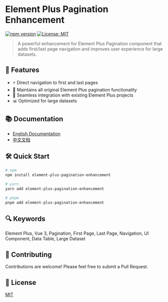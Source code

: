 # Element Plus Pagination Enhancement

[![npm version](https://badge.fury.io/js/element-plus-pagination-enhancement.svg)](https://badge.fury.io/js/element-plus-pagination-enhancement)
[![License: MIT](https://img.shields.io/badge/License-MIT-yellow.svg)](https://opensource.org/licenses/MIT)

> A powerful enhancement for Element Plus Pagination component that adds first/last page navigation and improves user experience for large datasets.

## 🚀 Features

- ⚡ Direct navigation to first and last pages
- 🔄 Maintains all original Element Plus pagination functionality
- 🎯 Seamless integration with existing Element Plus projects
- 📊 Optimized for large datasets

## 📚 Documentation

- [English Documentation](docs/README.en.md)
- [中文文档](docs/README.zh.md)

## 🛠️ Quick Start

```bash
# npm
npm install element-plus-pagination-enhancement

# yarn
yarn add element-plus-pagination-enhancement

# pnpm
pnpm add element-plus-pagination-enhancement
```

## 🔍 Keywords

Element Plus, Vue 3, Pagination, First Page, Last Page, Navigation, UI Component, Data Table, Large Dataset

## 🤝 Contributing

Contributions are welcome! Please feel free to submit a Pull Request.

## 📄 License

[MIT](LICENSE) 